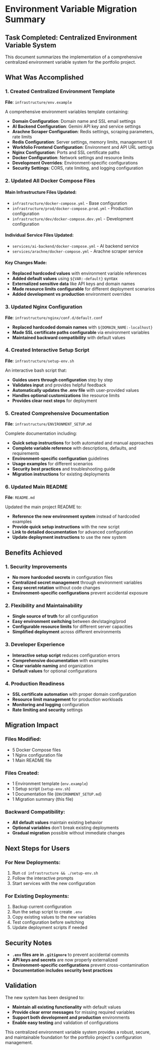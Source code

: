 # Environment Variable Migration Summary

## Task Completed: Centralized Environment Variable System

This document summarizes the implementation of a comprehensive centralized environment variable system for the portfolio project.

## What Was Accomplished

### 1. Created Centralized Environment Template

**File**: `infrastructure/env.example`

A comprehensive environment variables template containing:
- **Domain Configuration**: Domain name and SSL email settings
- **AI Backend Configuration**: Gemini API key and service settings
- **Arachne Scraper Configuration**: Redis settings, scraping parameters, rate limits
- **Redis Configuration**: Server settings, memory limits, management UI
- **Workfolio Frontend Configuration**: Environment and API URL settings
- **Nginx Configuration**: Ports and SSL certificate paths
- **Docker Configuration**: Network settings and resource limits
- **Development Overrides**: Environment-specific configurations
- **Security Settings**: CORS, rate limiting, and logging configuration

### 2. Updated All Docker Compose Files

#### Main Infrastructure Files Updated:
- `infrastructure/docker-compose.yml` - Base configuration
- `infrastructure/prod/docker-compose.prod.yml` - Production configuration
- `infrastructure/dev/docker-compose.dev.yml` - Development configuration

#### Individual Service Files Updated:
- `services/ai-backend/docker-compose.yml` - AI backend service
- `services/arachne/docker-compose.yml` - Arachne scraper service

#### Key Changes Made:
- **Replaced hardcoded values** with environment variable references
- **Added default values** using `${VAR:-default}` syntax
- **Externalized sensitive data** like API keys and domain names
- **Made resource limits configurable** for different deployment scenarios
- **Added development vs production** environment overrides

### 3. Updated Nginx Configuration

**File**: `infrastructure/nginx/conf.d/default.conf`

- **Replaced hardcoded domain names** with `${DOMAIN_NAME:-localhost}`
- **Made SSL certificate paths configurable** via environment variables
- **Maintained backward compatibility** with default values

### 4. Created Interactive Setup Script

**File**: `infrastructure/setup-env.sh`

An interactive bash script that:
- **Guides users through configuration** step by step
- **Validates input** and provides helpful feedback
- **Automatically updates the .env file** with user-provided values
- **Handles optional customizations** like resource limits
- **Provides clear next steps** for deployment

### 5. Created Comprehensive Documentation

**File**: `infrastructure/ENVIRONMENT_SETUP.md`

Complete documentation including:
- **Quick setup instructions** for both automated and manual approaches
- **Complete variable reference** with descriptions, defaults, and requirements
- **Environment-specific configuration** guidelines
- **Usage examples** for different scenarios
- **Security best practices** and troubleshooting guide
- **Migration instructions** for existing deployments

### 6. Updated Main README

**File**: `README.md`

Updated the main project README to:
- **Reference the new environment system** instead of hardcoded examples
- **Provide quick setup instructions** with the new script
- **Link to detailed documentation** for advanced configuration
- **Update deployment instructions** to use the new system

## Benefits Achieved

### 1. Security Improvements
- **No more hardcoded secrets** in configuration files
- **Centralized secret management** through environment variables
- **Easy secret rotation** without code changes
- **Environment-specific configurations** prevent accidental exposure

### 2. Flexibility and Maintainability
- **Single source of truth** for all configuration
- **Easy environment switching** between dev/staging/prod
- **Configurable resource limits** for different server capacities
- **Simplified deployment** across different environments

### 3. Developer Experience
- **Interactive setup script** reduces configuration errors
- **Comprehensive documentation** with examples
- **Clear variable naming** and organization
- **Default values** for optional configurations

### 4. Production Readiness
- **SSL certificate automation** with proper domain configuration
- **Resource limit management** for production workloads
- **Monitoring and logging** configuration
- **Rate limiting and security** settings

## Migration Impact

### Files Modified:
- 5 Docker Compose files
- 1 Nginx configuration file
- 1 Main README file

### Files Created:
- 1 Environment template (`env.example`)
- 1 Setup script (`setup-env.sh`)
- 1 Documentation file (`ENVIRONMENT_SETUP.md`)
- 1 Migration summary (this file)

### Backward Compatibility:
- **All default values** maintain existing behavior
- **Optional variables** don't break existing deployments
- **Gradual migration** possible without immediate changes

## Next Steps for Users

### For New Deployments:
1. Run `cd infrastructure && ./setup-env.sh`
2. Follow the interactive prompts
3. Start services with the new configuration

### For Existing Deployments:
1. Backup current configuration
2. Run the setup script to create `.env`
3. Copy existing values to the new variables
4. Test configuration before switching
5. Update deployment scripts if needed

## Security Notes

- **`.env` files are in `.gitignore`** to prevent accidental commits
- **API keys and secrets** are now properly externalized
- **Environment-specific configurations** prevent cross-contamination
- **Documentation includes security best practices**

## Validation

The new system has been designed to:
- **Maintain all existing functionality** with default values
- **Provide clear error messages** for missing required variables
- **Support both development and production** environments
- **Enable easy testing** and validation of configurations

This centralized environment variable system provides a robust, secure, and maintainable foundation for the portfolio project's configuration management. 